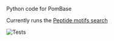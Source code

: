 Python code for PomBase

Currently runs the [Peptide motifs search](https://www.pombase.org/motif_search)

![Tests](https://github.com/pombase/pombase-python-web/workflows/Tests/badge.svg)
